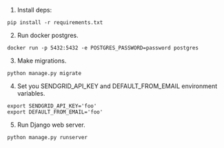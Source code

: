 1. Install deps:

```
pip install -r requirements.txt
```
2. Run docker postgres.

```
docker run -p 5432:5432 -e POSTGRES_PASSWORD=password postgres
```

3. Make migrations.

```
python manage.py migrate
```

4. Set you SENDGRID_API_KEY and DEFAULT_FROM_EMAIL environment variables.

```
export SENDGRID_API_KEY='foo'
export DEFAULT_FROM_EMAIL='foo'
```

5. Run Django web server.

```
python manage.py runserver
```

